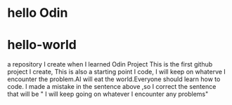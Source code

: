 # hello Odin
# hello-world
a repository I create when I learned Odin Project
This is the first  github project I create,
This is also a starting point I code, I will keep on whaterve I encounter the problem.AI will eat the world.Everyone should learn how to code.
I made a mistake in the sentence above ,so I correct the sentence that will be " I will keep going on whatever I encounter any problems"
